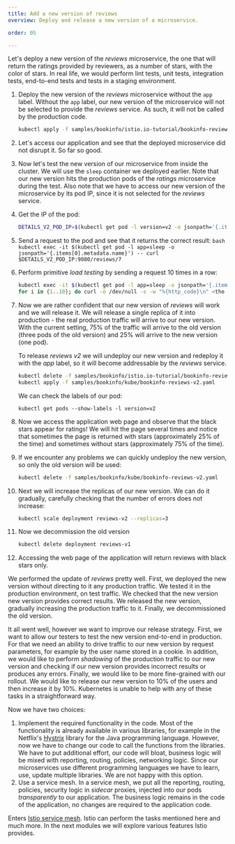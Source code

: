 ```yaml
---
title: Add a new version of reviews
overview: Deploy and release a new version of a microservice.

order: 05

---
```


Let's deploy a new version of the _reviews_ microservice, the one that will return the ratings provided by reviewers, as a number of stars, with the color of stars. In real life, we would perform lint tests, unit tests, integration tests, end-to-end tests and tests in a staging environment.

1. Deploy the new version of the _reviews_ microservice without the `app` label. Without the `app` label, our new version of the microservice will not be selected to provide the _reviews_ service. As such, it will not be called by the production code.
   ```bash
   kubectl apply -f samples/bookinfo/istio.io-tutorial/bookinfo-reviews-v2-without-app-label.yaml
   ```

2. Let's access our application and see that the deployed microservice did not disrupt it. So far so good.

3. Now let's test the new version of our microservice from inside the cluster. We will use the `sleep` container we deployed earlier. Note that our new version hits the production pods of the _ratings_ microservice during the test. Also note that we have to access our new version of the microservice by its pod IP, since it is not selected for the _reviews_ service.

  1. Get the IP of the pod:
     ```bash
     DETAILS_V2_POD_IP=$(kubectl get pod -l version=v2 -o jsonpath='{.items[0].status.podIP}')
     ```
  2. Send a request to the pod and see that it returns the correct result:
    ```bash
    kubectl exec -it $(kubectl get pod -l app=sleep -o jsonpath='{.items[0].metadata.name}') -- curl $DETAILS_V2_POD_IP:9080/reviews/7
    ```
  3. Perform primitive _load testing_ by sending a request 10 times in a row:
     ```bash
     kubectl exec -it $(kubectl get pod -l app=sleep -o jsonpath='{.items[0].metadata.name}') bash
     for i in {1..10}; do curl -o /dev/null -s -w "%{http_code}\n" <the value of DETAILS_V2_POD_IP>:9080/reviews/7; done
     ```
4. Now we are rather confident that our new version of _reviews_ will work and we will release it. We will release a single replica of it into production - the real production traffic will arrive to our new version. With the current setting, 75% of the traffic will arrive to the old version (three pods of the old version) and 25% will arrive to the new version (one pod).

   To release _reviews v2_ we will undeploy our new version and redeploy it with the _app_ label, so it will become addressable by the _reviews_ service.

   ```bash
   kubectl delete -f samples/bookinfo/istio.io-tutorial/bookinfo-reviews-v2-without-app-label.yaml
   kubectl apply -f samples/bookinfo/kube/bookinfo-reviews-v2.yaml
   ```

   We can check the labels of our pod:
   ```
   kubectl get pods --show-labels -l version=v2
   ```
5. Now we access the application web page and observe that the black stars appear for ratings! We will hit the page several times and notice that sometimes the page is returned with stars (approximately 25% of the time) and sometimes without stars (approximately 75% of the time).

6. If we encounter any problems we can quickly undeploy the new version, so only the old version will be used:
   ```bash
   kubectl delete -f samples/bookinfo/kube/bookinfo-reviews-v2.yaml
   ```

7. Next we will increase the replicas of our new version. We can do it gradually, carefully checking that the number of errors does not increase:
   ```bash
   kubectl scale deployment reviews-v2 --replicas=3
   ```
8. Now we decommission the old version
   ```bash
   kubectl delete deployment reviews-v1
   ```

9. Accessing the web page of the application will return reviews with black stars only.

We performed the update of _reviews_ pretty well. First, we deployed the new version without directing to it any production traffic. We tested it in the production environment, on test traffic. We checked that the new version new version provides correct results. We released the new version, gradually increasing the production traffic to it. Finally, we decommissioned the old version.

It all went well, however we want to improve our release strategy. First, we want to allow our testers to test the new version end-to-end in production. For that we need an ability to drive traffic to our new version by request parameters, for example by the user name stored in a cookie. In addition, we would like to perform _shadowing_ of the production traffic to our new version and checking if our new version provides incorrect results or produces any errors. Finally, we would like to be more fine-grained with our rollout. We would like to release our new version to 10% of the users and then increase it by 10%. Kubernetes is unable to help with any of these tasks in a straightforward way.

Now we have two choices:
1. Implement the required functionality in the code. Most of the functionality is already available in various libraries, for example in the Netflix's [Hystrix](https://github.com/Netflix/Hystrix) library  for the Java programming language. However, now we have to change our code to call the functions from the libraries. We have to put additional effort, our code will bloat, business logic will be mixed with reporting, routing, policies, networking logic. Since our microservices use different programming languages we have to learn, use, update multiple libraries. We are not happy with this option.
2. Use a service mesh. In a service mesh, we put all the reporting, routing, policies, security logic in _sidecar_ proxies, injected into our pods *transparently* to our application. The business logic remains in the code of the application, no changes are required to the application code.

Enters [Istio service mesh]({{home}}). Istio can perform the tasks mentioned here and much more. In the next modules we will explore various features Istio provides.

